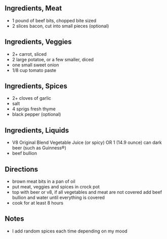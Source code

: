 ## Ingredients, Meat
* 1 pound of beef bits, chopped bite sized
* 2 slices bacon, cut into small pieces (optional)

## Ingredients, Veggies
* 2+ carrot, sliced
* 2 large potatoe, or a few smaller, diced
* one small sweet onion
* 1/8 cup tomato paste

## Ingredients, Spices
* 2+ cloves of garlic
* salt
* 4 sprigs fresh thyme
* black pepper (optional)

## Ingredients, Liquids
* V8 Original Blend Vegetable Juice (or spicy) OR 1 (14.9 ounce) can dark beer (such as Guinness®)
* beef bullion

## Directions
* brown meat bits in a pan of oil
* put meat, veggies and spices in crock pot
* top with beer or v8, if all vegetables and meat are not covered add beef bullion and water until everything is covered
* cook for at least 8 hours

## Notes
* I add random spices each time depending on my mood
